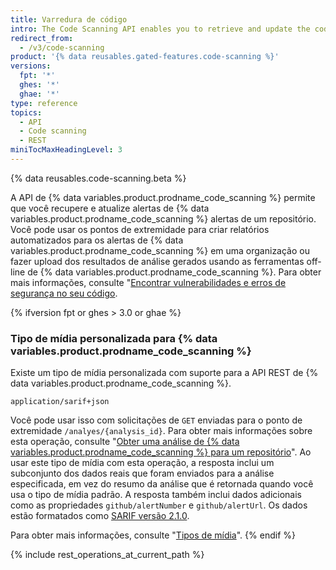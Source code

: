 ```yaml
---
title: Varredura de código
intro: The Code Scanning API enables you to retrieve and update the code scanning alerts and analyses from a repository.
redirect_from:
  - /v3/code-scanning
product: '{% data reusables.gated-features.code-scanning %}'
versions:
  fpt: '*'
  ghes: '*'
  ghae: '*'
type: reference
topics:
  - API
  - Code scanning
  - REST
miniTocMaxHeadingLevel: 3
---
```


{% data reusables.code-scanning.beta %}

A API de {% data variables.product.prodname_code_scanning %} permite que você recupere e atualize alertas de {% data variables.product.prodname_code_scanning %} alertas de um repositório. Você pode usar os pontos de extremidade para criar relatórios automatizados para os alertas de {% data variables.product.prodname_code_scanning %} em uma organização ou fazer upload dos resultados de análise gerados usando as ferramentas off-line de {% data variables.product.prodname_code_scanning %}. Para obter mais informações, consulte "[Encontrar vulnerabilidades e erros de segurança no seu código](/github/finding-security-vulnerabilities-and-errors-in-your-code).

{% ifversion fpt or ghes > 3.0 or ghae %}
### Tipo de mídia personalizada para {% data variables.product.prodname_code_scanning %}

Existe um tipo de mídia personalizada com suporte para a API REST de {% data variables.product.prodname_code_scanning %}. 

    application/sarif+json

Você pode usar isso com solicitações de `GET` enviadas para o ponto de extremidade `/analyes/{analysis_id}`. Para obter mais informações sobre esta operação, consulte "[Obter uma análise de {% data variables.product.prodname_code_scanning %} para um repositório](#get-a-code-scanning-analysis-for-a-repository)". Ao usar este tipo de mídia com esta operação, a resposta inclui um subconjunto dos dados reais que foram enviados para a análise especificada, em vez do resumo da análise que é retornada quando você usa o tipo de mídia padrão. A resposta também inclui dados adicionais como as propriedades `github/alertNumber` e `github/alertUrl`. Os dados estão formatados como [SARIF versão 2.1.0](https://docs.oasis-open.org/sarif/sarif/v2.1.0/cs01/sarif-v2.1.0-cs01.html).

Para obter mais informações, consulte "[Tipos de mídia](/rest/overview/media-types)".
{% endif %}

{% include rest_operations_at_current_path %}
